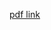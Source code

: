 [pdf link](https://s3.amazonaws.com/andrewzah.com/files/Demystifying+distributed+work_+tips+%26+tools+for+modern+teams.pdf)
